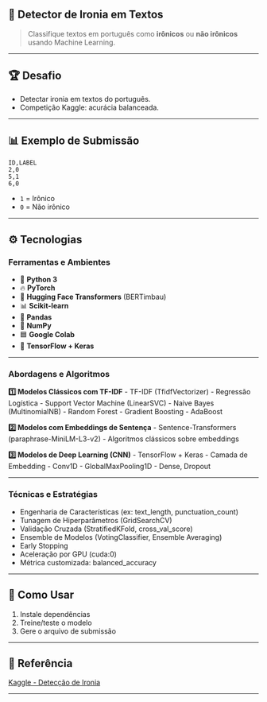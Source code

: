 ## 🤖 Detector de Ironia em Textos

> Classifique textos em português como **irônicos** ou **não irônicos** usando Machine Learning.

---

## 🏆 Desafio

- Detectar ironia em textos do português.
- Competição Kaggle: acurácia balanceada.

---

## 📊 Exemplo de Submissão

```
ID,LABEL
2,0
5,1
6,0
```

- `1` = Irônico
- `0` = Não irônico

---

## ⚙️ Tecnologias

### Ferramentas e Ambientes

- 🐍 **Python 3**
- 🔥 **PyTorch**
- 🤗 **Hugging Face Transformers** (BERTimbau)
- 📊 **Scikit-learn**
- 🐼 **Pandas**
- 🔢 **NumPy**
- 🟦 **Google Colab**
- 🧠 **TensorFlow + Keras**

---

### Abordagens e Algoritmos

**1️⃣ Modelos Clássicos com TF-IDF** - TF-IDF (TfidfVectorizer) - Regressão Logística - Support Vector Machine (LinearSVC) - Naive Bayes (MultinomialNB) - Random Forest - Gradient Boosting - AdaBoost

**2️⃣ Modelos com Embeddings de Sentença** - Sentence-Transformers (paraphrase-MiniLM-L3-v2) - Algoritmos clássicos sobre embeddings

**3️⃣ Modelos de Deep Learning (CNN)** - TensorFlow + Keras - Camada de Embedding - Conv1D - GlobalMaxPooling1D - Dense, Dropout

---

### Técnicas e Estratégias

- Engenharia de Características (ex: text_length, punctuation_count)
- Tunagem de Hiperparâmetros (GridSearchCV)
- Validação Cruzada (StratifiedKFold, cross_val_score)
- Ensemble de Modelos (VotingClassifier, Ensemble Averaging)
- Early Stopping
- Aceleração por GPU (cuda:0)
- Métrica customizada: balanced_accuracy

---

## 🚀 Como Usar

1. Instale dependências
2. Treine/teste o modelo
3. Gere o arquivo de submissão

---

## 🔗 Referência

[Kaggle - Detecção de Ironia](https://www.kaggle.com/competitions/classificacao-de-ironia)

---




